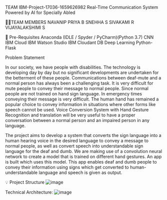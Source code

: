 
TEAM IBM-Project-17036-1659626982
Real-Time Communication System Powered by AI for Specially Abled

👩‍👦TEAM MEMBERS
NAVANIP PRIYA B
SNEHHA S
SIVAKAMI R
VIJAYALAKSHIMI S

🎯 Pre-Requisites 
Anaconda (IDLE / Spyder / PyCharm)(Python 3.7)
CNN
IBM Cloud
IBM Watson Studio
IBM Cloudant DB
Deep Learning
Python-Flask

Problem Statement

In our society, we have people with disabilities. The technology is developing day by day but no significant developments are undertaken for the betterment of these people. Communications between deaf-mute and a normal person has always been a challenging task. It is very difficult for mute people to convey their message to normal people. Since normal people are not trained on hand sign language. In emergency times conveying their message is very difficult. The human hand has remained a popular choice to convey information in situations where other forms like speech cannot be used. Voice Conversion System with Hand Gesture Recognition and translation will be very useful to have a proper conversation between a normal person and an impaired person in any language.

The project aims to develop a system that converts the sign language into a human hearing voice in the desired language to convey a message to normal people, as well as convert speech into understandable sign language for the deaf and dumb. We are making use of a convolution neural network to create a model that is trained on different hand gestures. An app is built which uses this model. This app enables deaf and dumb people to convey their information using signs which get converted to human-understandable language and speech is given as output.


💡 Project Structure 
![image](https://user-images.githubusercontent.com/113359596/199239467-a2032b55-d6ac-43f0-88b3-877b07217c2b.png)

Technical Architecture:
![image](https://user-images.githubusercontent.com/113359596/199245854-e18d0440-5400-4a78-bc25-66e861965e33.png)

